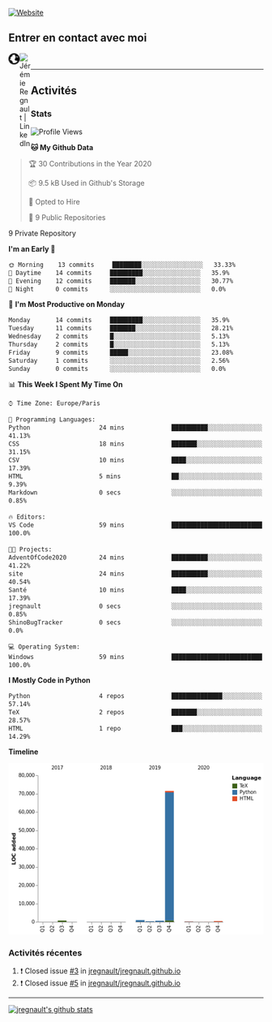[![Website](https://img.shields.io/website?logo=globe&label=jregnault.github.io&style=for-the-badge&url=https://jregnault.github.io)](https://jregnault.github.io)

## Entrer en contact avec moi

[<img align="left" alt="codeSTACKr.com" width="22px" src="https://raw.githubusercontent.com/iconic/open-iconic/master/svg/globe.svg" />][website]
[<img align="left" alt="Jérémie Regnault | LinkedIn" width="22px" src="https://cdn.jsdelivr.net/npm/simple-icons@v3/icons/linkedin.svg" />][linkedin]

<br />

---

## Activités

### Stats
<!--START_SECTION:waka-->
![Profile Views](http://img.shields.io/badge/Profile%20Views-0-blue)

**🐱 My Github Data** 

> 🏆 30 Contributions in the Year 2020
 > 
> 📦 9.5 kB Used in Github's Storage 
 > 
> 💼 Opted to Hire
 > 
> 📜 9 Public Repositories 
 > 
9 Private Repository 
 > 
**I'm an Early 🐤** 

```text
🌞 Morning    13 commits     ████████░░░░░░░░░░░░░░░░░   33.33% 
🌆 Daytime    14 commits     █████████░░░░░░░░░░░░░░░░   35.9% 
🌃 Evening    12 commits     ███████░░░░░░░░░░░░░░░░░░   30.77% 
🌙 Night      0 commits      ░░░░░░░░░░░░░░░░░░░░░░░░░   0.0%

```
📅 **I'm Most Productive on Monday** 

```text
Monday       14 commits     █████████░░░░░░░░░░░░░░░░   35.9% 
Tuesday      11 commits     ███████░░░░░░░░░░░░░░░░░░   28.21% 
Wednesday    2 commits      █░░░░░░░░░░░░░░░░░░░░░░░░   5.13% 
Thursday     2 commits      █░░░░░░░░░░░░░░░░░░░░░░░░   5.13% 
Friday       9 commits      █████░░░░░░░░░░░░░░░░░░░░   23.08% 
Saturday     1 commits      ░░░░░░░░░░░░░░░░░░░░░░░░░   2.56% 
Sunday       0 commits      ░░░░░░░░░░░░░░░░░░░░░░░░░   0.0%

```


📊 **This Week I Spent My Time On** 

```text
⌚︎ Time Zone: Europe/Paris

💬 Programming Languages: 
Python                   24 mins             ██████████░░░░░░░░░░░░░░░   41.13% 
CSS                      18 mins             ███████░░░░░░░░░░░░░░░░░░   31.15% 
CSV                      10 mins             ████░░░░░░░░░░░░░░░░░░░░░   17.39% 
HTML                     5 mins              ██░░░░░░░░░░░░░░░░░░░░░░░   9.39% 
Markdown                 0 secs              ░░░░░░░░░░░░░░░░░░░░░░░░░   0.85%

🔥 Editors: 
VS Code                  59 mins             █████████████████████████   100.0%

🐱‍💻 Projects: 
AdventOfCode2020         24 mins             ██████████░░░░░░░░░░░░░░░   41.22% 
site                     24 mins             ██████████░░░░░░░░░░░░░░░   40.54% 
Santé                    10 mins             ████░░░░░░░░░░░░░░░░░░░░░   17.39% 
jregnault                0 secs              ░░░░░░░░░░░░░░░░░░░░░░░░░   0.85% 
ShinoBugTracker          0 secs              ░░░░░░░░░░░░░░░░░░░░░░░░░   0.0%

💻 Operating System: 
Windows                  59 mins             █████████████████████████   100.0%

```

**I Mostly Code in Python** 

```text
Python                   4 repos             ██████████████░░░░░░░░░░░   57.14% 
TeX                      2 repos             ███████░░░░░░░░░░░░░░░░░░   28.57% 
HTML                     1 repo              ███░░░░░░░░░░░░░░░░░░░░░░   14.29%

```


**Timeline**

![Chart not found](https://raw.githubusercontent.com/jregnault/jregnault/master/charts/bar_graph.png) 


<!--END_SECTION:waka-->

### Activités récentes
<!--START_SECTION:activity-->
1. ❗️ Closed issue [#3](https://github.com/jregnault/jregnault.github.io/issues/3) in [jregnault/jregnault.github.io](https://github.com/jregnault/jregnault.github.io)
2. ❗️ Closed issue [#5](https://github.com/jregnault/jregnault.github.io/issues/5) in [jregnault/jregnault.github.io](https://github.com/jregnault/jregnault.github.io)
<!--END_SECTION:activity-->

---

[![jregnault's github stats](https://github-readme-stats.jregnault.vercel.app/api?username=jregnault&show_icons=true)](https://github.com/jregnault/github-readme-stats)

[website]: jregnault.github.io
[linkedin]: https://www.linkedin.com/in/j%C3%A9r%C3%A9mie-regnault-4a30b2138/
